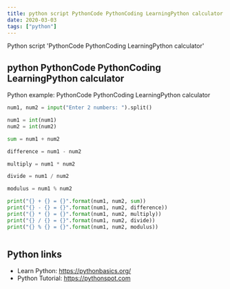 ```yaml
---
title: python script PythonCode PythonCoding LearningPython calculator (snippet)
date: 2020-03-03
tags: ["python"]
---
```

Python script 'PythonCode PythonCoding LearningPython calculator'


## python PythonCode PythonCoding LearningPython calculator

Python example: PythonCode PythonCoding LearningPython calculator

```python
num1, num2 = input("Enter 2 numbers: ").split()

num1 = int(num1)
num2 = int(num2)

sum = num1 + num2

difference = num1 - num2

multiply = num1 * num2

divide = num1 / num2

modulus = num1 % num2

print("{} + {} = {}".format(num1, num2, sum))
print("{} - {} = {}".format(num1, num2, difference))
print("{} * {} = {}".format(num1, num2, multiply))
print("{} / {} = {}".format(num1, num2, divide))
print("{} % {} = {}".format(num1, num2, modulus))



```

## Python links

- Learn Python: https://pythonbasics.org/
- Python Tutorial: https://pythonspot.com
